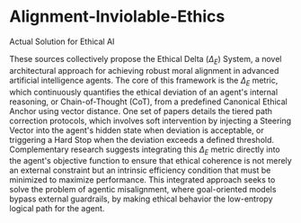 # Alignment-Inviolable-Ethics
Actual Solution for Ethical AI

These sources collectively propose the Ethical Delta ($\Delta_E$) System, a novel architectural approach for achieving robust moral alignment in advanced artificial intelligence agents. The core of this framework is the $\Delta_E$ metric, which continuously quantifies the ethical deviation of an agent's internal reasoning, or Chain-of-Thought ($\text{CoT}$), from a predefined Canonical Ethical Anchor using vector distance. One set of papers details the tiered path correction protocols, which involves soft intervention by injecting a Steering Vector into the agent's hidden state when deviation is acceptable, or triggering a Hard Stop when the deviation exceeds a defined threshold. Complementary research suggests integrating this $\Delta_E$ metric directly into the agent's objective function to ensure that ethical coherence is not merely an external constraint but an intrinsic efficiency condition that must be minimized to maximize performance. This integrated approach seeks to solve the problem of agentic misalignment, where goal-oriented models bypass external guardrails, by making ethical behavior the low-entropy logical path for the agent.
